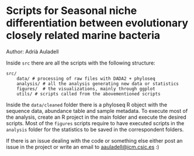 # Scripts for **Seasonal niche differentiation between evolutionary closely related marine bacteria**

Author: Adrià Auladell

Inside `src` there are all the scripts with the following structure: 

```
src/
    data/ # processing of raw files with DADA2 + phyloseq
    analysis/ # all the analysis generating new data or statistics
    figures/  # the visualizations, mainly through ggplot
    utils/ # scripts called from the abovementioned scripts
```

Inside the `data/cleaned` folder there is a phyloseq R object with the sequence data, abundance table and sample metadata. 
To execute most of the analysis, create an R project in the main folder and execute the desired scripts. Most of the `figures` scripts 
require to have executed scripts in the `analysis` folder for the statistics to be saved in the correspondent folders. 



If there is an issue dealing with the code or something else either post an issue in the project or write an email to aauladell@icm.csic.es :)

